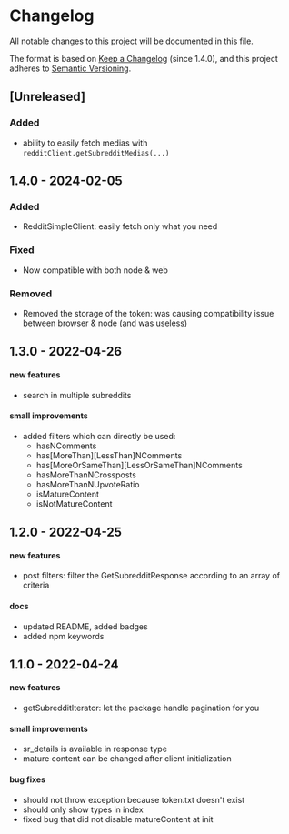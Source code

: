 # Changelog

All notable changes to this project will be documented in this file.

The format is based on [Keep a Changelog](https://keepachangelog.com/en/1.0.0/) (since 1.4.0),
and this project adheres to [Semantic Versioning](https://semver.org/spec/v2.0.0.html).

## [Unreleased]

### Added

- ability to easily fetch medias with `redditClient.getSubredditMedias(...)`

## 1.4.0 - 2024-02-05

### Added

- RedditSimpleClient: easily fetch only what you need

### Fixed

- Now compatible with both node & web

### Removed

- Removed the storage of the token: was causing compatibility issue between browser & node (and was useless)

## 1.3.0 - 2022-04-26
#### new features
- search in multiple subreddits

#### small improvements
- added filters which can directly be used:
    - hasNComments
    - has[MoreThan][LessThan]NComments
    - has[MoreOrSameThan][LessOrSameThan]NComments
    - hasMoreThanNCrossposts
    - hasMoreThanNUpvoteRatio
    - isMatureContent
    - isNotMatureContent

## 1.2.0 - 2022-04-25
#### new features
- post filters: filter the GetSubredditResponse according to an array of criteria

#### docs
- updated README, added badges
- added npm keywords

## 1.1.0 - 2022-04-24
#### new features
- getSubredditIterator: let the package handle pagination for you

#### small improvements
- sr_details is available in response type
- mature content can be changed after client initialization

#### bug fixes
- should not throw exception because token.txt doesn't exist
- should only show types in index
- fixed bug that did not disable matureContent at init